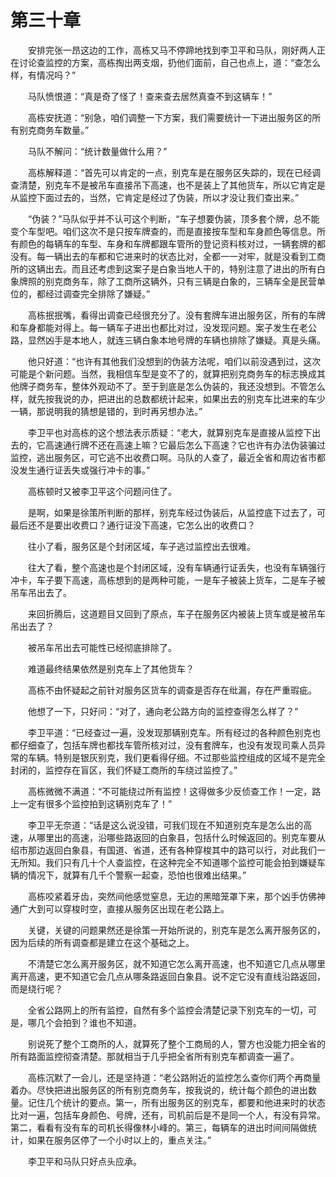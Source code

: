 #	第三十章

　　安排完张一昂这边的工作，高栋又马不停蹄地找到李卫平和马队，刚好两人正在讨论查监控的方案，高栋掏出两支烟，扔他们面前，自己也点上，道：“查怎么样，有情况吗？”

　　马队愤恨道：“真是奇了怪了！查来查去居然真查不到这辆车！”

　　高栋安抚道：“别急，咱们调整一下方案，我们需要统计一下进出服务区的所有别克商务车数量。”

　　马队不解问：“统计数量做什么用？”

　　高栋解释道：“首先可以肯定的一点，别克车是在服务区失踪的，现在已经调查清楚，别克车不是被吊车直接吊下高速，也不是装上了其他货车，所以它肯定是从监控下面过去的，当然，它肯定是经过了伪装，所以才没让我们查出来。”

　　“伪装？”马队似乎并不认可这个判断，“车子想要伪装，顶多套个牌，总不能变个车型吧。咱们这次不是只按车牌查的，而是直接按车型和车身颜色等信息。所有颜色的每辆车的车型、车身和车牌都跟车管所的登记资料核对过，一辆套牌的都没有。每一辆出去的车都和它进来时的状态比对，全都一一对牢，就是没看到工商所的这辆出去。而且还考虑到这案子是白象当地人干的，特别注意了进出的所有白象牌照的别克商务车，除了工商所这辆外，只有三辆是白象的，三辆车全是民营单位的，都经过调查完全排除了嫌疑。”

　　高栋抿抿嘴，看得出调查已经很充分了。没有套牌车进出服务区，所有的车牌和车身都能对得上。每一辆车子进出也都比对过，没发现问题。案子发生在老公路，显然凶手是本地人，就连三辆白象本地号牌的车辆也排除了嫌疑。真是头痛。

　　他只好道：“也许有其他我们没想到的伪装方法呢，咱们以前没遇到过，这次可能是个新问题。当然，我相信车型是变不了的，就算把别克商务车的标志换成其他牌子商务车，整体外观动不了。至于到底是怎么伪装的，我还没想到。不管怎么样，就先按我说的办，把进出的总数都统计起来，如果出去的别克车比进来的车少一辆，那说明我的猜想是错的，到时再另想办法。”

　　李卫平也对高栋的这个想法表示质疑：“老大，就算别克车是直接从监控下出去的，它高速通行牌不还在高速上嘛？它最后怎么下高速？它也许有办法伪装骗过监控，逃出服务区，可它逃不出收费口啊。马队的人查了，最近全省和周边省市都没发生通行证丢失或强行冲卡的事。”

　　高栋顿时又被李卫平这个问题问住了。

　　是啊，如果是徐策所判断的那样，别克车经过伪装后，从监控底下过去了，可最后还不是要出收费口？通行证没下高速，它怎么出的收费口？

　　往小了看，服务区是个封闭区域，车子逃过监控出去很难。

　　往大了看，整个高速也是个封闭区域，没有车辆通行证丢失，也没有车辆强行冲卡，车子要下高速，高栋想到的是两种可能，一是车子被装上货车，二是车子被吊车吊出去了。

　　来回折腾后，这道题目又回到了原点，车子在服务区内被装上货车或是被吊车吊出去了？

　　被吊车吊出去可能性已经彻底排除了。

　　难道最终结果依然是别克车上了其他货车？

　　高栋不由怀疑起之前针对服务区货车的调查是否存在纰漏，存在严重瑕疵。

　　他想了一下，只好问：“对了，通向老公路方向的监控查得怎么样了？”

　　李卫平道：“已经查过一遍，没发现那辆别克车。所有经过的各种颜色别克也都仔细查了，包括车牌也都找车管所核对过，没有套牌车，也没有发现司乘人员异常的车辆。特别是银灰别克，我们更看得仔细。不过那些监控组成的区域不是完全封闭的，监控存在盲区，我们怀疑工商所的车绕过监控了。”

　　高栋微微不满道：“不可能绕过所有监控！这得做多少反侦查工作！一定，路上一定有很多个监控拍到这辆别克车了！”

　　李卫平无奈道：“话是这么说没错，可我们现在不知道别克车是怎么出的高速，从哪里出的高速，沿哪些路返回的白象县，包括什么时候返回的。别克车要从绍市那边返回白象县，有国道、省道，还有各种穿梭其中的路可以行，对此我们一无所知。我们只有几十个人查监控，在这种完全不知道哪个监控可能会拍到嫌疑车辆的情况下，就算有几千个警察一起查，恐怕也很难出结果。”

　　高栋咬紧着牙齿，突然间他感觉窒息，无边的黑暗笼罩下来，那个凶手仿佛神通广大到可以穿梭时空，直接从服务区出现在老公路上。

　　关键，关键的问题果然还是徐策一开始所说的，别克车是怎么离开服务区的，因为后续的所有调查都是建立在这个基础之上。

　　不清楚它怎么离开服务区，就不知道它怎么离开高速，也不知道它几点从哪里离开高速，更不知道它会几点从哪条路返回白象县。说不定它没有直线沿路返回，而是绕行呢？

　　全省公路网上的所有监控，自然有多个监控会清楚记录下别克车的一切，可是，哪几个会拍到？谁也不知道。

　　别说死了整个工商所的人，就算死了整个工商局的人，警方也没能力把全省的所有路面监控彻查清楚。那就相当于几乎把全省所有别克车都调查一遍了。

　　高栋沉默了一会儿，还是坚持道：“老公路附近的监控怎么查你们两个再商量着办。尽快把进出服务区的所有别克商务车，按我说的，统计每个颜色的进出数量。记住几个统计的要点。第一，所有出服务区的别克车，都要和他进来时的状态比对一遍，包括车身颜色、号牌，还有，司机前后是不是同一个人，有没有异常。第二，看看有没有车的司机长得像林小峰的。第三，每辆车的进出时间间隔做统计，如果在服务区停了一个小时以上的，重点关注。”

　　李卫平和马队只好点头应承。
